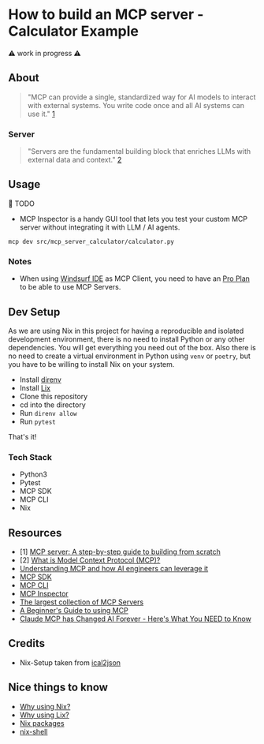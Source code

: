 # How to build an MCP server - Calculator Example

⚠️ work in progress ⚠️

## About

> "MCP can provide a single, standardized way for AI models to interact with external systems. You write code once and all AI systems can use it." [1](#resources)

### Server

> "Servers are the fundamental building block that enriches LLMs with external data and context." [2](#resources)

## Usage

🚧 TODO

- MCP Inspector is a handy GUI tool that lets you test your custom MCP server without integrating it with LLM / AI agents.

```shell
mcp dev src/mcp_server_calculator/calculator.py
```

### Notes

- When using [Windsurf IDE](https://codeium.com/windsurf) as MCP Client, you need to have an [Pro Plan](https://codeium.com/pricing) to be able to use MCP Servers.

## Dev Setup

As we are using Nix in this project for having a reproducible and isolated development environment, there is no need to install Python or any other dependencies. You will get everything you need out of the box. Also there is no need to create a virtual environment in Python using `venv` or `poetry`, but you have to be willing to install Nix on your system.

- Install [direnv](https://github.com/direnv/direnv)
- Install [Lix](https://lix.systems/install/)
- Clone this repository
- cd into the directory
- Run `direnv allow`
- Run `pytest`

That's it!

### Tech Stack

- Python3
- Pytest
- MCP SDK
- MCP CLI
- Nix

## Resources

- [1] [MCP server: A step-by-step guide to building from scratch](https://composio.dev/blog/mcp-server-step-by-step-guide-to-building-from-scrtch/)
- [2] [What is Model Context Protocol (MCP)?](https://composio.dev/blog/what-is-model-context-protocol-mcp-explained/)
- [Understanding MCP and how AI engineers can leverage it](https://dev.to/luxdevhq/understanding-mcp-and-how-ai-engineers-can-leverage-it-3e2i`)
- [MCP SDK](https://pypi.org/project/mcp/)
- [MCP CLI](https://pypi.org/project/mcp-cli/)
- [MCP Inspector](https://github.com/modelcontextprotocol/inspector)
- [The largest collection of MCP Servers](https://mcp.so/)
- [A Beginner's Guide to using MCP](https://youtu.be/Y_kaQmhGmZk)
- [Claude MCP has Changed AI Forever - Here's What You NEED to Know](https://www.youtube.com/watch?v=v_6EXt6T83I)

## Credits

- Nix-Setup taken from [ical2json](https://github.com/CodersOnlyCH/ical2json)

## Nice things to know

- [Why using Nix?](https://nixos.org/)
- [Why using Lix?](https://lix.systems/about/#why-lix)
- [Nix packages](https://search.nixos.org/packages)
- [nix-shell](https://nix.dev/manual/nix/2.26/command-ref/nix-shell.html)
